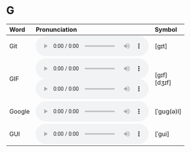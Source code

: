 
# G

| Word  | Pronunciation | Symbol |
| :-- | :-- | :-- |
| Git | <audio :src="$withBase('/audio/Git.mp3')" controls="controls" controlslist="nodownload"></audio> | [ɡɪt] |
| GIF | <audio :src="$withBase('/audio/GIF-0.mp3')" controls="controls" controlslist="nodownload"></audio><br/><audio :src="$withBase('/audio/GIF-1.mp3')" controls="controls" controlslist="nodownload"></audio> | [ɡɪf]<br/>[dʒɪf] |
| Google | <audio :src="$withBase('/audio/Google.mp3')" controls="controls" controlslist="nodownload"></audio> | [ˈɡʊɡ(ə)l]  |
| GUI | <audio :src="$withBase('/audio/GUI.mp3')" controls="controls" controlslist="nodownload"></audio> | [ˈɡui] |

